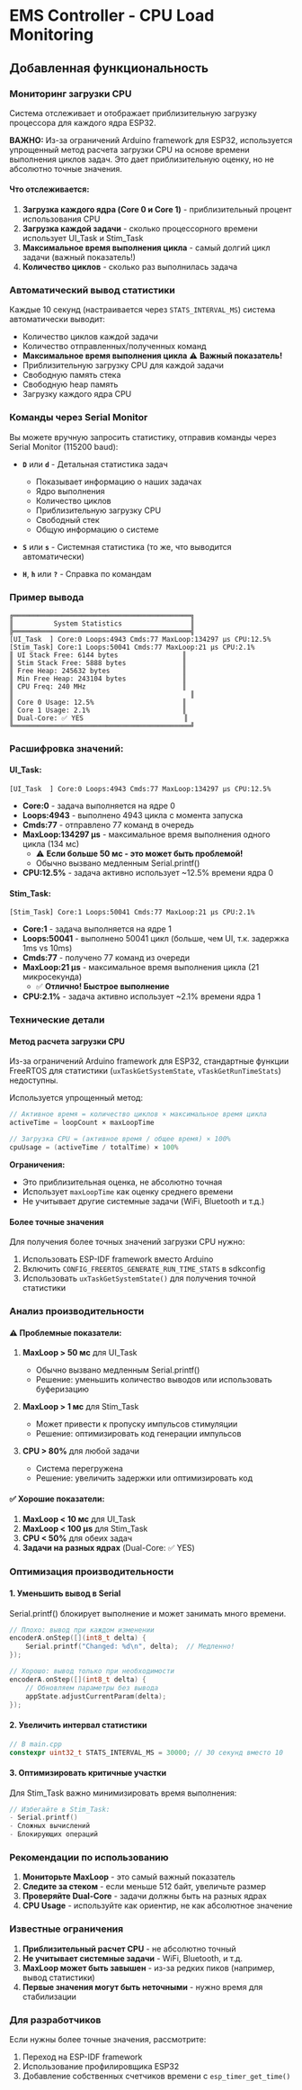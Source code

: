 # EMS Controller - CPU Load Monitoring

## Добавленная функциональность

### Мониторинг загрузки CPU

Система отслеживает и отображает приблизительную загрузку процессора для каждого ядра ESP32.

**ВАЖНО:** Из-за ограничений Arduino framework для ESP32, используется упрощенный метод расчета загрузки CPU на основе времени выполнения циклов задач. Это дает приблизительную оценку, но не абсолютно точные значения.

#### Что отслеживается:

1. **Загрузка каждого ядра (Core 0 и Core 1)** - приблизительный процент использования CPU
2. **Загрузка каждой задачи** - сколько процессорного времени использует UI_Task и Stim_Task
3. **Максимальное время выполнения цикла** - самый долгий цикл задачи (важный показатель!)
4. **Количество циклов** - сколько раз выполнилась задача

### Автоматический вывод статистики

Каждые 10 секунд (настраивается через `STATS_INTERVAL_MS`) система автоматически выводит:
- Количество циклов каждой задачи
- Количество отправленных/полученных команд
- **Максимальное время выполнения цикла** ⚠️ **Важный показатель!**
- Приблизительную загрузку CPU для каждой задачи
- Свободную память стека
- Свободную heap память
- Загрузку каждого ядра CPU

### Команды через Serial Monitor

Вы можете вручную запросить статистику, отправив команды через Serial Monitor (115200 baud):

- **`D`** или **`d`** - Детальная статистика задач
  - Показывает информацию о наших задачах
  - Ядро выполнения
  - Количество циклов
  - Приблизительную загрузку CPU
  - Свободный стек
  - Общую информацию о системе

- **`S`** или **`s`** - Системная статистика (то же, что выводится автоматически)

- **`H`**, **`h`** или **`?`** - Справка по командам

### Пример вывода

```
╔════════════════════════════════════════════╗
║          System Statistics                 ║
╠════════════════════════════════════════════╣
[UI_Task  ] Core:0 Loops:4943 Cmds:77 MaxLoop:134297 µs CPU:12.5%
[Stim_Task] Core:1 Loops:50041 Cmds:77 MaxLoop:21 µs CPU:2.1%
║ UI Stack Free: 6144 bytes                ║
║ Stim Stack Free: 5888 bytes              ║
║ Free Heap: 245632 bytes                  ║
║ Min Free Heap: 243104 bytes              ║
║ CPU Freq: 240 MHz                        ║
║                                            ║
║ Core 0 Usage: 12.5%                      ║
║ Core 1 Usage: 2.1%                       ║
║ Dual-Core: ✅ YES                         ║
╚════════════════════════════════════════════╝
```

### Расшифровка значений:

#### UI_Task:
```
[UI_Task  ] Core:0 Loops:4943 Cmds:77 MaxLoop:134297 µs CPU:12.5%
```

- **Core:0** - задача выполняется на ядре 0
- **Loops:4943** - выполнено 4943 цикла с момента запуска
- **Cmds:77** - отправлено 77 команд в очередь
- **MaxLoop:134297 µs** - максимальное время выполнения одного цикла (134 мс)
  - ⚠️ **Если больше 50 мс - это может быть проблемой!**
  - Обычно вызвано медленным Serial.printf()
- **CPU:12.5%** - задача активно использует ~12.5% времени ядра 0

#### Stim_Task:
```
[Stim_Task] Core:1 Loops:50041 Cmds:77 MaxLoop:21 µs CPU:2.1%
```

- **Core:1** - задача выполняется на ядре 1
- **Loops:50041** - выполнено 50041 цикл (больше, чем UI, т.к. задержка 1ms vs 10ms)
- **Cmds:77** - получено 77 команд из очереди
- **MaxLoop:21 µs** - максимальное время выполнения цикла (21 микросекунда)
  - ✅ **Отлично! Быстрое выполнение**
- **CPU:2.1%** - задача активно использует ~2.1% времени ядра 1

### Технические детали

#### Метод расчета загрузки CPU

Из-за ограничений Arduino framework для ESP32, стандартные функции FreeRTOS для статистики (`uxTaskGetSystemState`, `vTaskGetRunTimeStats`) недоступны.

Используется упрощенный метод:

```cpp
// Активное время = количество циклов × максимальное время цикла
activeTime = loopCount × maxLoopTime

// Загрузка CPU = (активное время / общее время) × 100%
cpuUsage = (activeTime / totalTime) × 100%
```

**Ограничения:**
- Это приблизительная оценка, не абсолютно точная
- Использует `maxLoopTime` как оценку среднего времени
- Не учитывает другие системные задачи (WiFi, Bluetooth и т.д.)

#### Более точные значения

Для получения более точных значений загрузки CPU нужно:
1. Использовать ESP-IDF framework вместо Arduino
2. Включить `CONFIG_FREERTOS_GENERATE_RUN_TIME_STATS` в sdkconfig
3. Использовать `uxTaskGetSystemState()` для получения точной статистики

### Анализ производительности

#### ⚠️ Проблемные показатели:

1. **MaxLoop > 50 мс** для UI_Task
   - Обычно вызвано медленным Serial.printf()
   - Решение: уменьшить количество выводов или использовать буферизацию

2. **MaxLoop > 1 мс** для Stim_Task
   - Может привести к пропуску импульсов стимуляции
   - Решение: оптимизировать код генерации импульсов

3. **CPU > 80%** для любой задачи
   - Система перегружена
   - Решение: увеличить задержки или оптимизировать код

#### ✅ Хорошие показатели:

1. **MaxLoop < 10 мс** для UI_Task
2. **MaxLoop < 100 µs** для Stim_Task
3. **CPU < 50%** для обеих задач
4. **Задачи на разных ядрах** (Dual-Core: ✅ YES)

### Оптимизация производительности

#### 1. Уменьшить вывод в Serial

Serial.printf() блокирует выполнение и может занимать много времени.

```cpp
// Плохо: вывод при каждом изменении
encoderA.onStep([](int8_t delta) {
    Serial.printf("Changed: %d\n", delta);  // Медленно!
});

// Хорошо: вывод только при необходимости
encoderA.onStep([](int8_t delta) {
    // Обновляем параметры без вывода
    appState.adjustCurrentParam(delta);
});
```

#### 2. Увеличить интервал статистики

```cpp
// В main.cpp
constexpr uint32_t STATS_INTERVAL_MS = 30000; // 30 секунд вместо 10
```

#### 3. Оптимизировать критичные участки

Для Stim_Task важно минимизировать время выполнения:
```cpp
// Избегайте в Stim_Task:
- Serial.printf()
- Сложных вычислений
- Блокирующих операций
```

### Рекомендации по использованию

1. **Мониторьте MaxLoop** - это самый важный показатель
2. **Следите за стеком** - если меньше 512 байт, увеличьте размер
3. **Проверяйте Dual-Core** - задачи должны быть на разных ядрах
4. **CPU Usage** - используйте как ориентир, не как абсолютное значение

### Известные ограничения

1. **Приблизительный расчет CPU** - не абсолютно точный
2. **Не учитывает системные задачи** - WiFi, Bluetooth, и т.д.
3. **MaxLoop может быть завышен** - из-за редких пиков (например, вывод статистики)
4. **Первые значения могут быть неточными** - нужно время для стабилизации

### Для разработчиков

Если нужны более точные значения, рассмотрите:
1. Переход на ESP-IDF framework
2. Использование профилировщика ESP32
3. Добавление собственных счетчиков времени с `esp_timer_get_time()`
